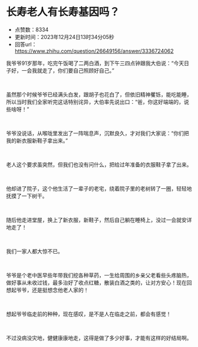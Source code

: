 # 长寿老人有长寿基因吗？
- 点赞数：8334
- 更新时间：2023年12月24日13时34分05秒
- 回答url：https://www.zhihu.com/question/26649156/answer/3336724062
<body>
 <p data-pid="F8EJo7zf">我爷爷91岁那年，吃完午饭喝了二两白酒，到下午三四点钟跟我大伯说：“今天日子好，一会我就走了，你们要自己照顾好自己。”</p>
 <p class="ztext-empty-paragraph"><br></p>
 <p data-pid="Ju5AirFT">虽然那个时候爷爷已经满头白发，跟胡子也花白了，但依旧精神矍铄，能吃能睡，所以当时我们全家听完这话特别诧异，大伯率先说出口：“爸，你这好端端的，说些啥呀！”</p>
 <p class="ztext-empty-paragraph"><br></p>
 <p data-pid="-m-bvG2_">爷爷没说话，从喉咙里发出了一阵喘息声，沉默良久，才对我们大家说：“你们把我的新衣服新鞋子拿出来。”</p>
 <p class="ztext-empty-paragraph"><br></p>
 <p data-pid="pFH1cBew">老人这个要求虽突然，但我们也没有问什么，把给过年准备的衣服鞋子拿了出来。</p>
 <p class="ztext-empty-paragraph"><br></p>
 <p data-pid="1-kQbPkl">他却进了院子，这个他生活了一辈子的老宅，绕着院子里的老树转了一圈，轻轻地抚摸了一下树干。</p>
 <p class="ztext-empty-paragraph"><br></p>
 <p data-pid="Ksbsc59F">随后他走进堂屋，换上了新衣服，新鞋子，然后自己躺在睡椅上，没过一会就安详地走了！</p>
 <p class="ztext-empty-paragraph"><br></p>
 <p data-pid="fP27-Bk8">我们一家人都大惊不已。</p>
 <p class="ztext-empty-paragraph"><br></p>
 <p data-pid="o4QfbZ2W">爷爷是个老中医早些年带我们挖各种草药，一生给周围的乡亲父老看些头疼脑热，做好事从未收过钱，最多治好了收点红糖，散装白酒之类的，让对方安心！现在回想起爷爷，还是挺想念他老人家的！</p>
 <p class="ztext-empty-paragraph"><br></p>
 <p data-pid="brtEH7NX">想起爷爷临走前的种种，现在感叹，是不是人在临走之前，都会有感觉！</p>
 <p class="ztext-empty-paragraph"><br></p>
 <p data-pid="WZDfRP7n">不过没病没灾地，健健康康地走，这得是做了多少好事，才能有这样的好结局啊。</p>
</body>
